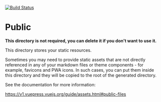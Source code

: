 [![Build Status](https://travis-ci.org/itdocsmg/itdocsmg.github.io.svg?branch=source)](https://travis-ci.org/itdocsmg/itdocsmg.github.io)
# Public

**This directory is not required, you can delete it if you don't want to use it.**

This directory stores your static resources.

Sometimes you may need to provide static assets that are not directly referenced in any of your markdown files or theme components - for example, favicons and PWA icons. In such cases, you can put them inside this directory and they will be copied to the root of the generated directory.

See the documentation for more information:

https://v1.vuepress.vuejs.org/guide/assets.html#public-files
